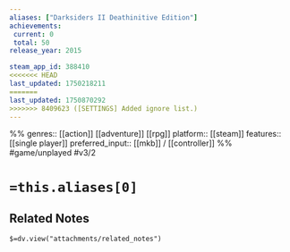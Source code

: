 ```yaml
---
aliases: ["Darksiders II Deathinitive Edition"]
achievements:
 current: 0
 total: 50
release_year: 2015

steam_app_id: 388410
<<<<<<< HEAD
last_updated: 1750218211
=======
last_updated: 1750870292
>>>>>>> 8409623 ([SETTINGS] Added ignore list.)
---
```

%%
genres:: [[action]] [[adventure]] [[rpg]]
platform:: [[steam]]
features:: [[single player]]
preferred_input:: [[mkb]] / [[controller]]
%%
#game/unplayed
#v3/2

# `=this.aliases[0]`
## Related Notes
`$=dv.view("attachments/related_notes")`
